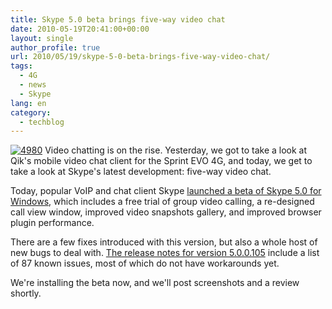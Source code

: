 ```yaml
---
title: Skype 5.0 beta brings five-way video chat
date: 2010-05-19T20:41:00+00:00
layout: single
author_profile: true
url: 2010/05/19/skype-5-0-beta-brings-five-way-video-chat/
tags:
  - 4G
  - news
  - Skype
lang: en
category: 
  - techblog
---
```

[![4980](http://lh3.ggpht.com/_vaUVXcmC3OI/S_RF4FZ2bmI/AAAAAAAACQM/V1hZ3W0qUYs/4980_thumb%5B2%5D.jpg?imgmax=800 "4980")](http://lh4.ggpht.com/_vaUVXcmC3OI/S_RF1ez6u2I/AAAAAAAACQI/0AyW504TUIk/s1600-h/4980%5B4%5D.jpg) Video chatting is on the rise. Yesterday, we got to take a look at Qik's mobile video chat client for the Sprint EVO 4G, and today, we get to take a look at Skype's latest development: five-way video chat. 

Today, popular VoIP and chat client Skype [launched a beta of Skype 5.0 for Windows](http://www.skype.com/intl/en-us/get-skype/on-your-computer/windows/beta/), which includes a free trial of group video calling, a re-designed call view window, improved video snapshots gallery, and improved browser plugin performance. 

There are a few fixes introduced with this version, but also a whole host of new bugs to deal with. [The release notes for version 5.0.0.105](http://blogs.skype.com/garage/2010/05/skype_50_beta_1_for_windows.html) include a list of 87 known issues, most of which do not have workarounds yet. 

We're installing the beta now, and we'll post screenshots and a review shortly.